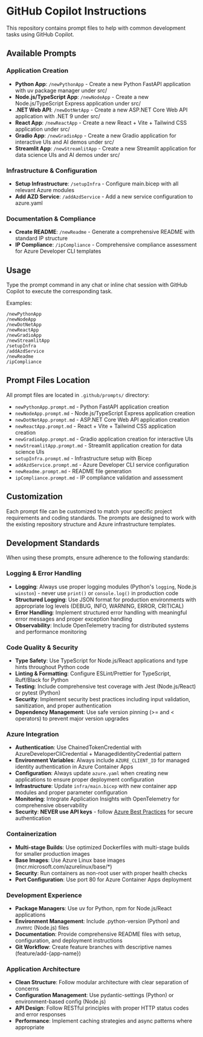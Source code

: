 # GitHub Copilot Instructions

This repository contains prompt files to help with common development tasks using GitHub Copilot.

## Available Prompts

### Application Creation
- **Python App**: `/newPythonApp` - Create a new Python FastAPI application with uv package manager under src/
- **Node.js/TypeScript App**: `/newNodeApp` - Create a new Node.js/TypeScript Express application under src/
- **.NET Web API**: `/newDotNetApp` - Create a new ASP.NET Core Web API application with .NET 9 under src/
- **React App**: `/newReactApp` - Create a new React + Vite + Tailwind CSS application under src/
- **Gradio App**: `/newGradioApp` - Create a new Gradio application for interactive UIs and AI demos under src/
- **Streamlit App**: `/newStreamlitApp` - Create a new Streamlit application for data science UIs and AI demos under src/

### Infrastructure & Configuration
- **Setup Infrastructure**: `/setupInfra` - Configure main.bicep with all relevant Azure modules
- **Add AZD Service**: `/addAzdService` - Add a new service configuration to azure.yaml

### Documentation & Compliance
- **Create README**: `/newReadme` - Generate a comprehensive README with standard IP structure
- **IP Compliance**: `/ipCompliance` - Comprehensive compliance assessment for Azure Developer CLI templates

## Usage

Type the prompt command in any chat or inline chat session with GitHub Copilot to execute the corresponding task.

Examples:
```
/newPythonApp
/newNodeApp
/newDotNetApp
/newReactApp
/newGradioApp
/newStreamlitApp
/setupInfra
/addAzdService
/newReadme
/ipCompliance
```

## Prompt Files Location

All prompt files are located in `.github/prompts/` directory:
- `newPythonApp.prompt.md` - Python FastAPI application creation
- `newNodeApp.prompt.md` - Node.js/TypeScript Express application creation
- `newDotNetApp.prompt.md` - ASP.NET Core Web API application creation
- `newReactApp.prompt.md` - React + Vite + Tailwind CSS application creation
- `newGradioApp.prompt.md` - Gradio application creation for interactive UIs
- `newStreamlitApp.prompt.md` - Streamlit application creation for data science UIs
- `setupInfra.prompt.md` - Infrastructure setup with Bicep
- `addAzdService.prompt.md` - Azure Developer CLI service configuration
- `newReadme.prompt.md` - README file generation
- `ipCompliance.prompt.md` - IP compliance validation and assessment

## Customization

Each prompt file can be customized to match your specific project requirements and coding standards. The prompts are designed to work with the existing repository structure and Azure infrastructure templates.

## Development Standards

When using these prompts, ensure adherence to the following standards:

### Logging & Error Handling
- **Logging**: Always use proper logging modules (Python's `logging`, Node.js `winston`) - never use `print()` or `console.log()` in production code
- **Structured Logging**: Use JSON format for production environments with appropriate log levels (DEBUG, INFO, WARNING, ERROR, CRITICAL)
- **Error Handling**: Implement structured error handling with meaningful error messages and proper exception handling
- **Observability**: Include OpenTelemetry tracing for distributed systems and performance monitoring

### Code Quality & Security
- **Type Safety**: Use TypeScript for Node.js/React applications and type hints throughout Python code
- **Linting & Formatting**: Configure ESLint/Prettier for TypeScript, Ruff/Black for Python
- **Testing**: Include comprehensive test coverage with Jest (Node.js/React) or pytest (Python)
- **Security**: Implement security best practices including input validation, sanitization, and proper authentication
- **Dependency Management**: Use safe version pinning (>= and < operators) to prevent major version upgrades

### Azure Integration
- **Authentication**: Use ChainedTokenCredential with AzureDeveloperCliCredential + ManagedIdentityCredential pattern
- **Environment Variables**: Always include `AZURE_CLIENT_ID` for managed identity authentication in Azure Container Apps
- **Configuration**: Always update `azure.yaml` when creating new applications to ensure proper deployment configuration
- **Infrastructure**: Update `infra/main.bicep` with new container app modules and proper parameter configuration
- **Monitoring**: Integrate Application Insights with OpenTelemetry for comprehensive observability
- **Security**: **NEVER use API keys** - follow [Azure Best Practices](./azure-bestpractices.md) for secure authentication

### Containerization
- **Multi-stage Builds**: Use optimized Dockerfiles with multi-stage builds for smaller production images
- **Base Images**: Use Azure Linux base images (mcr.microsoft.com/azurelinux/base/*)
- **Security**: Run containers as non-root user with proper health checks
- **Port Configuration**: Use port 80 for Azure Container Apps deployment

### Development Experience
- **Package Managers**: Use uv for Python, npm for Node.js/React applications
- **Environment Management**: Include .python-version (Python) and .nvmrc (Node.js) files
- **Documentation**: Provide comprehensive README files with setup, configuration, and deployment instructions
- **Git Workflow**: Create feature branches with descriptive names (feature/add-{app-name})

### Application Architecture
- **Clean Structure**: Follow modular architecture with clear separation of concerns
- **Configuration Management**: Use pydantic-settings (Python) or environment-based config (Node.js)
- **API Design**: Follow RESTful principles with proper HTTP status codes and error responses
- **Performance**: Implement caching strategies and async patterns where appropriate